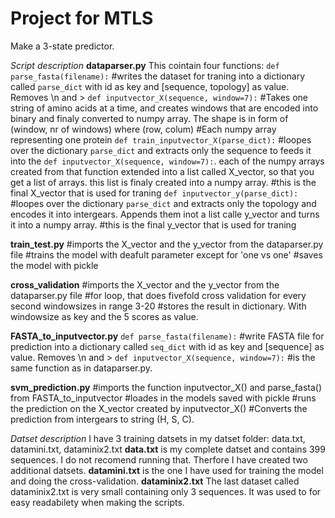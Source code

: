 # Project for MTLS
Make a 3-state predictor. 


*Script description*
**dataparser.py**
This cointain four functions:
`def parse_fasta(filename):`
#writes the dataset for traning into a dictionary called `parse_dict` with id as key and [sequence, topology] as value. Removes \n and >
`def inputvector_X(sequence, window=7):`
#Takes one string of amino acids at a time, and creates windows that are encoded into binary and finaly converted to numpy array. The shape is in form of (window, nr of windows) where (row, colum) 
#Each numpy array representing one protein 
`def train_inputvector_X(parse_dict):`
#loopes over the dictionary `parse_dict` and extracts only the sequence to feeds it into the `def inputvector_X(sequence, window=7):`. each of the numpy arrays created from that function extended into a list called X_vector, so that you get a list of arrays. this list is finaly created into a numpy array.
#this is the final X_vector that is used for traning 
`def inputvector_y(parse_dict):`
#loopes over the dictionary `parse_dict` and extracts only the topology and encodes it into intergears. Appends them inot a list calle y_vector and turns it into a numpy array. 
#this is the final y_vector that is used for traning 


**train_test.py**
#imports the X_vector and the y_vector from the dataparser.py file
#trains the model with deafult parameter except for 'one vs one'
#saves the model with pickle 

**cross_validation**
#imports the X_vector and the y_vector from the dataparser.py file
#for loop, that does fivefold cross validation for every second windowsizes in range 3-20
#stores the result in dictionary. With windowsize as key and the 5 scores as value. 
 
**FASTA_to_inputvector.py**
`def parse_fasta(filename):`
#write FASTA file for prediction into a dictionary called `seq_dict` with id as key and [sequence] as value. Removes \n and >
`def inputvector_X(sequence, window=7):`
#is the same function as in dataparser.py. 

**svm_prediction.py**
#imports the function inputvector_X() and parse_fasta() from FASTA_to_inputvector
#loades in the models saved with pickle
#runs the prediction on the X_vector created by inputvector_X()
#Converts the prediction from intergears to string (H, S, C).

*Datset description*
I have 3 training datsets in my datset folder: data.txt, datamini.txt, dataminix2.txt 
**data.txt** 
is my complete datset and contains 399 sequences. I do not recomend running that. Therfore I have created two additional datsets. 
**datamini.txt** 
is the one I have used for training the model and doing the cross-validation. 
**dataminix2.txt**
The last dataset called dataminix2.txt is very small containing only 3 sequences. It was used to for easy readabilety when making the scripts. 


